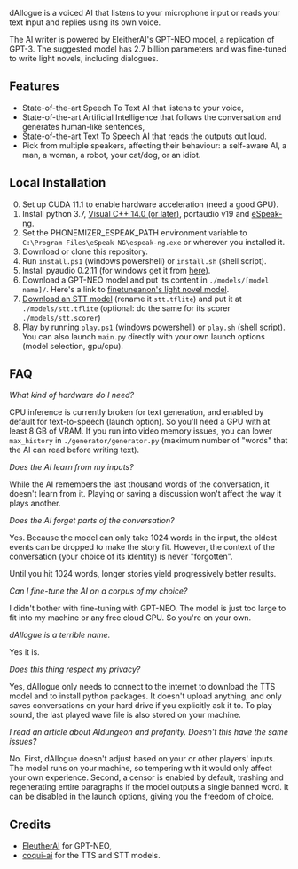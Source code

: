 dAIlogue is a voiced AI that listens to your microphone input or reads your text input and replies using its own voice.

The AI writer is powered by EleitherAI's GPT-NEO model, a replication of GPT-3.
The suggested model has 2.7 billion parameters
and was fine-tuned to write light novels, including dialogues.

## Features
* State-of-the-art Speech To Text AI that listens to your voice,
* State-of-the-art Artificial Intelligence that follows the conversation and generates human-like sentences,
* State-of-the-art Text To Speech AI that reads the outputs out loud.
* Pick from multiple speakers, affecting their behaviour: a self-aware AI, a man, a woman, a robot, your cat/dog, or an idiot.


## Local Installation
0. Set up CUDA 11.1 to enable hardware acceleration (need a good GPU).
1. Install python 3.7, [Visual C++ 14.0 (or later)](https://visualstudio.microsoft.com/visual-cpp-build-tools/), portaudio v19 and [eSpeak-ng](https://github.com/espeak-ng/espeak-ng).
2. Set the PHONEMIZER_ESPEAK_PATH environment variable to `C:\Program Files\eSpeak NG\espeak-ng.exe` or wherever you installed it.
3. Download or clone this repository.
4. Run `install.ps1` (windows powershell) or `install.sh` (shell script).
5. Install pyaudio 0.2.11 (for windows get it from [here](https://www.lfd.uci.edu/~gohlke/pythonlibs/#pyaudio)).
6. Download a GPT-NEO model and put its content in `./models/[model name]/`. Here's a link to [finetuneanon's light novel model](https://drive.google.com/file/d/1M1JY459RBIgLghtWDRDXlD4Z5DAjjMwg/view?usp=sharing).
7. [Download an STT model](https://coqui.ai/english/coqui/v1.0.0-huge-vocab#download) (rename it `stt.tflite`) and put it at `./models/stt.tflite` (optional: do the same for its scorer `./models/stt.scorer`)
8. Play by running `play.ps1` (windows powershell) or `play.sh` (shell script). You can also launch `main.py` directly with your own launch options (model selection, gpu/cpu).


## FAQ
_What kind of hardware do I need?_

CPU inference is currently broken for text generation, and enabled by default for text-to-speech (launch option).
So you'll need a GPU with at least 8 GB of VRAM. If you run into video memory issues, you can lower `max_history`
in `./generator/generator.py` (maximum number of "words" that the AI can read before writing text).

_Does the AI learn from my inputs?_

While the AI remembers the last thousand words of the conversation, it doesn't learn from it.
Playing or saving a discussion won't affect the way it plays another.

_Does the AI forget parts of the conversation?_

Yes. Because the model can only take 1024 words in the input, the oldest events can be dropped to make the story fit.
However, the context of the conversation (your choice of its identity) is never "forgotten".

Until you hit 1024 words, longer stories yield progressively better results.

_Can I fine-tune the AI on a corpus of my choice?_

I didn't bother with fine-tuning with GPT-NEO. The model is just too large to fit into my machine or any free cloud GPU.
So you're on your own.

_dAIlogue is a terrible name._

Yes it is.

_Does this thing respect my privacy?_

Yes, dAIlogue only needs to connect to the internet to download the TTS model and to install python packages.
It doesn't upload anything, and only saves conversations on your hard drive if you explicitly ask it to.
To play sound, the last played wave file is also stored on your machine.

_I read an article about AIdungeon and profanity. Doesn't this have the same issues?_

No. First, dAIlogue doesn't adjust based on your or other players' inputs. The model runs on your machine,
so tempering with it would only affect your own experience. Second, a censor is enabled by default, trashing and
regenerating entire paragraphs if the model outputs a single banned word. It can be disabled in the launch options,
giving you the freedom of choice.


## Credits
* [EleutherAI](https://www.eleuther.ai/projects/gpt-neo/) for GPT-NEO,
* [coqui-ai](https://github.com/coqui-ai) for the TTS and STT models.
